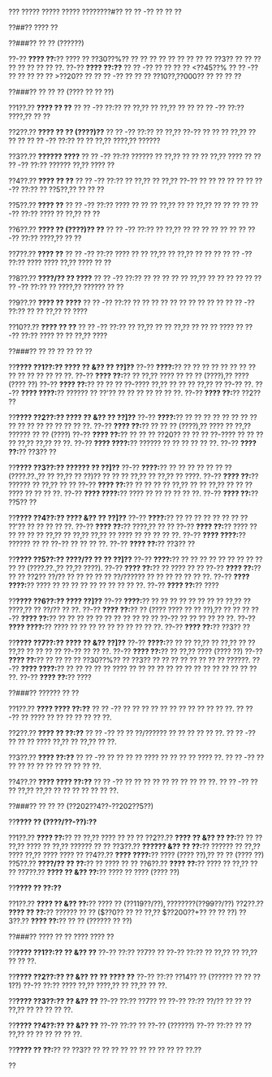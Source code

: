 ??? ????? ????? ????? ????????#?? ?? ?? -?? ?? ?? ??

??##?? ???? ??

??###?? ?? ?? (??????)

??-?? **???? ??:**?? ???? ?? ??30??%?? ?? ?? ?? ?? ?? ?? ?? ?? ?? ??3?? ?? ?? ?? ?? ?? ?? ?? ?? ??.
??-?? **???? ??:??**
?? ?? -?? ?? ?? ?? ?? <??45??%
?? ?? -?? ?? ?? ?? ?? ?? >??20?? ??
?? ?? -?? ?? ?? ?? ??10??,??000?? ?? ?? ?? ??

??###?? ?? ?? ?? (???? ?? ?? ??)

??1??.?? **???? ?? ??**
??  ?? -?? ??:?? ?? ??,?? ?? ??,?? ?? ??
??  ?? -?? ??:?? ????,?? ?? ??

??2??.?? **???? ?? ?? (????)??**
??  ?? -?? ??:?? ?? ??,?? ??-?? ?? ?? ?? ??,?? ?? ?? ??
??  ?? -?? ??:?? ?? ?? ??,?? ????,?? ??????

??3??.?? **?????? ????**
??  ?? -?? ??:?? ?????? ?? ??,?? ?? ?? ?? ??,?? ???? ??
??  ?? -?? ??:?? ?????? ??,?? ???? ??

??4??.?? **???? ?? ??**
??  ?? -?? ??:?? ?? ??,?? ?? ??,?? ??-?? ?? ?? ?? ?? ??
??  ?? -?? ??:?? ?? ??5??,?? ?? ?? ??

??5??.?? **???? ??**
??  ?? -?? ??:?? ???? ?? ?? ?? ??,?? ?? ?? ??,?? ?? ?? ??
??  ?? -?? ??:?? ???? ?? ??,?? ?? ??

??6??.?? **???? ?? (????)?? ??**
??  ?? -?? ??:?? ?? ??,?? ?? ?? ?? ?? ?? ??
??  ?? -?? ??:?? ????,?? ?? ??

??7??.?? **???? ??**
??  ?? -?? ??:?? ???? ?? ?? ??,?? ?? ??,?? ?? ?? ??
??  ?? -?? ??:?? ???? ???? ??,?? ???? ?? ??

??8??.?? **????/?? ?? ????**
??  ?? -?? ??:?? ?? ?? ?? ?? ?? ??,?? ?? ?? ?? ?? ??
??  ?? -?? ??:?? ?? ????,?? ?????? ?? ??

??9??.?? **???? ?? ????**
??  ?? -?? ??:?? ?? ?? ?? ?? ?? ?? ?? ?? ?? ??
??  ?? -?? ??:?? ?? ?? ??,?? ?? ????

??10??.?? **???? ?? ??**
??   ?? -?? ??:?? ?? ??,?? ?? ?? ??,?? ?? ?? ?? ????
??   ?? -?? ??:?? ???? ?? ?? ??,?? ????

??###?? ?? ?? ?? ?? ?? ??

??**???? ??1??:?? ???? ?? &?? ?? ??]??**
??-?? **????:**?? ?? ?? ?? ?? ?? ?? ?? ?? ?? ?? ?? ?? ?? ?? ??.
??-?? **???? ??:**?? ?? ??,?? ???? ?? ?? ?? (????),?? ???? (???? ??)
??-?? **???? ??:**?? ?? ?? ?? ??-???? ??,?? ?? ?? ?? ??,?? ?? ??-?? ??.
??-?? **???? ????:**?? ?????? ?? ??'?? ?? ?? ?? ?? ?? ?? ??.
??-?? **???? ??:**?? ??2?? ??

??**???? ??2??:?? ???? ?? &?? ?? ??]??**
??-?? **????:**?? ?? ?? ?? ?? ?? ?? ?? ?? ?? ?? ?? ?? ?? ?? ?? ?? ??.
??-?? **???? ??:**?? ?? ?? ?? (????),?? ???? ?? ??,?? ?????? ?? ?? (????)
??-?? **???? ??:**?? ?? ?? ?? ??20?? ?? ?? ?? ??-???? ?? ?? ?? ?? ??,?? ??,?? ?? ??.
??-?? **???? ????:**?? ?????? ?? ?? ?? ?? ?? ??.
??-?? **???? ??:**?? ??3?? ??

??**???? ??3??:?? ?????? ?? ??]??**
??-?? **????:**?? ?? ?? ?? ?? ?? ?? ?? (????.??.,?? ?? ??,?? ?? ??)?? ?? ?? ?? ??,?? ?? ??,?? ?? ????.
??-?? **???? ??:**?? ?????? ?? ??,?? ?? ??
??-?? **???? ??:**?? ?? ?? ?? ?? ??,?? ?? ?? ??,?? ?? ?? ?? ???? ?? ?? ?? ??.
??-?? **???? ????:**?? ???? ?? ?? ?? ?? ?? ??.
??-?? **???? ??:**?? ??5?? ??

??**???? ??4??:?? ???? &?? ?? ??]??**
??-?? **????:**?? ?? ?? ?? ?? ?? ?? ?? ?? ??'?? ?? ?? ?? ?? ??.
??-?? **???? ??:**?? ????,?? ?? ??
??-?? **???? ??:**?? ???? ?? ?? ?? ?? ?? ??,?? ?? ??,?? ??,?? ?? ???? ?? ?? ?? ?? ??.
??-?? **???? ????:**?? ?????? ?? ?? ??-?? ?? ?? ?? ??.
??-?? **???? ??:**?? ??3?? ??

??**???? ??5??:?? ????/?? ?? ?? ??]??**
??-?? **????:**?? ?? ?? ?? ?? ?? ?? ?? ?? ?? ?? ?? (????.??.,?? ??,?? ????).
??-?? **???? ??:**?? ?? ???? ?? ??
??-?? **???? ??:**?? ?? ?? ??2?? ??/?? ?? ?? ?? ?? ?? ??/?????? ?? ?? ?? ?? ?? ?? ??.
??-?? **???? ????:**?? ???? ?? ?? ?? ?? ?? ?? ?? ?? ?? ??.
??-?? **???? ??:**?? ????

??**???? ??6??:?? ???? ??]??**
??-?? **????:**?? ?? ?? ?? ?? ?? ?? ?? ?? ??,?? ?? ????,?? ?? ??/?? ?? ??.
??-?? **???? ??:**?? ?? (???? ???? ?? ?? ??),?? ?? ?? ??
??-?? **???? ??:**?? ?? ?? ?? ?? ?? ?? ?? ?? ?? ?? ?? ??-?? ?? ?? ?? ?? ?? ??.
??-?? **???? ????:**?? ???? ?? ?? ?? ?? ?? ?? ?? ?? ?? ??.
??-?? **???? ??:**?? ??3?? ??

??**???? ??7??:?? ???? ?? &?? ??]??**
??-?? **????:**?? ?? ?? ??,?? ?? ??,?? ?? ?? ??,?? ?? ?? ?? ?? ??-?? ?? ?? ??.
??-?? **???? ??:**?? ?? ??,?? ???? (???? ??)
??-?? **???? ??:**?? ?? ?? ?? ?? ??30??%?? ?? ??3?? ?? ?? ?? ?? ?? ?? ?? ?? ??????.
??-?? **???? ????:**?? ?? ?? ?? ?? ?? ???? ?? ?? ?? ?? ?? ?? ?? ?? ?? ?? ?? ?? ?? ?? ??.
??-?? **???? ??:**?? ????

??###?? ?????? ?? ??

??1??.?? **???? ???? ??:??**
??  ?? -?? ?? ?? ?? ?? ?? ?? ?? ?? ?? ?? ?? ??.
??  ?? -?? ?? ???? ?? ?? ?? ?? ?? ?? ??.

??2??.?? **???? ?? ??:??**
??  ?? -?? ?? ?? ??/?????? ?? ?? ?? ?? ?? ??.
??  ?? -?? ?? ?? ?? ???? ??,?? ?? ??,?? ?? ??.

??3??.?? **???? ??:??**
??  ?? -?? ?? ?? ?? ?? ???? ?? ?? ?? ?? ???? ??.
??  ?? -?? ?? ?? ?? ?? ?? ?? ?? ?? ?? ?? ??.

??4??.?? **???? ???? ??:??**
??  ?? -?? ?? ?? ?? ?? ?? ?? ?? ?? ?? ??.
??  ?? -?? ?? ?? ??,?? ??,?? ?? ?? ?? ?? ?? ?? ??.

??###?? ?? ?? ?? (??202??4??-??202??5??)

??**???? ?? (????/??-??):??**

??1??.?? **???? ??:**?? ?? ??,?? ???? ?? ?? ??
??2??.?? **???? ?? &?? ?? ??:**?? ?? ?? ??,?? ???? ?? ??,?? ?????? ?? ??
??3??.?? **?????? &?? ?? ??:**?? ?????? ?? ??,?? ???? ??,?? ???? ???? ??
??4??.?? **???? ????:**?? ???? (???? ??),?? ?? ?? (???? ??)
??5??.?? **????/?? ?? ??:**?? ?? ???? ?? ??
??6??.?? **???? ??:**?? ???? ?? ??,?? ?? ??
??7??.?? **???? ?? &?? ??:**?? ???? ?? ???? (???? ??)

??**???? ?? ??:??**

??1??.?? **???? ?? &?? ??:**?? ???? ?? ($??119??/??),?? ?????? ($??99??/??)
??2??.?? **???? ?? ??:**?? ?????? ?? ?? ($??0?? ?? ?? ??,?? $??200??+?? ?? ?? ??)
??3??.?? **???? ??:**?? ?? ?? (?????? ?? ??)

??###?? ???? ?? ?? ???? ???? ??

??**???? ??1??:?? ?? &?? ??**
??-?? ??:?? ??7?? ??
??-?? ??:?? ?? ??,?? ?? ??,?? ?? ?? ??.

??**???? ??2??:?? ?? &?? ?? ?? ???? ??**
??-?? ??:?? ??14?? ?? (?????? ?? ?? ??1??)
??-?? ??:?? ???? ??,?? ????,?? ?? ??,?? ?? ??.

??**???? ??3??:?? ?? &?? ??**
??-?? ??:?? ??7?? ??
??-?? ??:?? ??/?? ?? ?? ?? ??,?? ?? ?? ?? ?? ??.

??**???? ??4??:?? ?? &?? ??**
??-?? ??:?? ?? ??-?? (??????)
??-?? ??:?? ?? ?? ??,?? ?? ?? ?? ?? ?? ??.

??**???? ?? ??:**?? ?? ??3?? ?? ?? ?? ?? ?? ?? ?? ?? ?? ?? ??.??

??